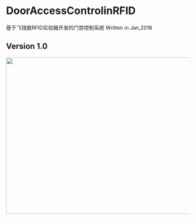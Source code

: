 # DoorAccessControlinRFID
基于飞瑞敖RFID实验箱开发的门禁控制系统
Written in Jan,2018
## Version 1.0
<div align=center>
<img width="618" height="429" src="https://github.com/hazyao/DoorAccessControlinRFID/raw/master/RFIDmjkz/demo/demo.jpg"/>
</div>
</br>

